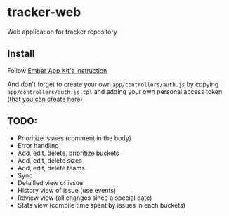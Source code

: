 tracker-web
===========

Web application for tracker repository

## Install

Follow [Ember App Kit's instruction](http://iamstef.net/ember-app-kit/guides/getting-started.html)

And don't forget to create your own `app/controllers/auth.js` by copying `app/controllers/auth.js.tpl` and adding your own personal access token ([that you can create here](https://github.com/settings/applications))


## TODO:
- Prioritize issues (comment in the body)
- Error handling
- Add, edit, delete, prioritize buckets
- Add, edit, delete sizes
- Add, edit, delete teams
- Sync
- Detailled view of issue
- History view of issue (use events)
- Review view (all changes since a special date)
- Stats view (compile time spent by issues in each buckets)